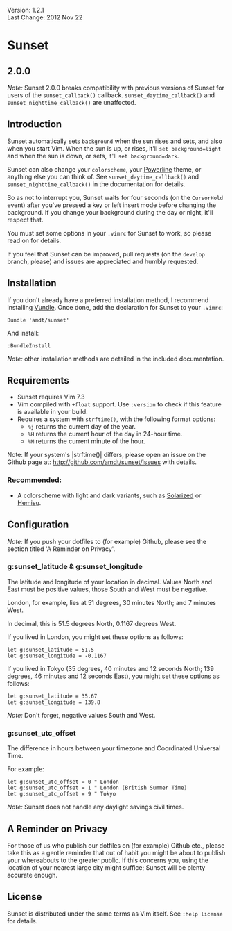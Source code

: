 Version: 1.2.1  
Last Change: 2012 Nov 22

# Sunset

## 2.0.0

*Note:* Sunset 2.0.0 breaks compatibility with previous versions of Sunset for
users of the `sunset_callback()` callback. `sunset_daytime_callback()` and
`sunset_nighttime_callback()` are unaffected.

## Introduction

Sunset automatically sets `background` when the sun rises and sets, and also
when you start Vim. When the sun is up, or rises, it'll `set background=light`
and when the sun is down, or sets, it'll `set background=dark`.

Sunset can also change your `colorscheme`, your
[Powerline](https://github.com/Lokaltog/vim-powerline) theme, or anything else
you can think of. See `sunset_daytime_callback()` and
`sunset_nighttime_callback()` in the documentation for details.

So as not to interrupt you, Sunset waits for four seconds (on the `CursorHold`
event) after you've pressed a key or left insert mode before changing the
background. If you change your background during the day or night, it'll
respect that.

You must set some options in your `.vimrc` for Sunset to work, so please read
on for details.

If you feel that Sunset can be improved, pull requests (on the `develop`
branch, please) and issues are appreciated and humbly requested.

## Installation

If you don't already have a preferred installation method, I recommend
installing [Vundle](http://github.com/gmarik/vundle). Once done, add the
declaration for Sunset to your `.vimrc`:

```vim
Bundle 'amdt/sunset'
```

And install:

```vim
:BundleInstall
```

*Note:* other installation methods are detailed in the included documentation.

## Requirements

* Sunset requires Vim 7.3
* Vim compiled with `+float` support. Use `:version` to check if this feature
  is available in your build.
* Requires a system with `strftime()`, with the following format options:
    - `%j` returns the current day of the year.
    - `%H` returns the current hour of the day in 24-hour time.
    - `%M` returns the current minute of the hour.

Note: If your system's |strftime()| differs, please open an issue on the
Github page at: http://github.com/amdt/sunset/issues with details.

### Recommended:

* A colorscheme with light and dark variants, such as
  [Solarized](http://github.com/altercation/vim-colors-solarized) or
  [Hemisu](http://github.com/noahfrederick/Hemisu).

## Configuration

*Note:* If you push your dotfiles to (for example) Github, please see the
section titled 'A Reminder on Privacy'.

### g:sunset\_latitude & g:sunset\_longitude

The latitude and longitude of your location in decimal. Values North and East
must be positive values, those South and West must be negative.

London, for example, lies at 51 degrees, 30 minutes North; and 7 minutes West.

In decimal, this is 51.5 degrees North, 0.1167 degrees West.

If you lived in London, you might set these options as follows:

```vim
let g:sunset_latitude = 51.5
let g:sunset_longitude = -0.1167
```

If you lived in Tokyo (35 degrees, 40 minutes and 12 seconds North; 139
degrees, 46 minutes and 12 seconds East), you might set these options
as follows:

```vim
let g:sunset_latitude = 35.67
let g:sunset_longitude = 139.8
```

*Note:* Don't forget, negative values South and West.

### g:sunset\_utc\_offset

The difference in hours between your timezone and Coordinated Universal Time.

For example:

```vim
let g:sunset_utc_offset = 0 " London
let g:sunset_utc_offset = 1 " London (British Summer Time)
let g:sunset_utc_offset = 9 " Tokyo
```

*Note:* Sunset does not handle any daylight savings civil times.

## A Reminder on Privacy

For those of us who publish our dotfiles on (for example) Github etc., please
take this as a gentle reminder that out of habit you might be about to publish
your whereabouts to the greater public. If this concerns you, using the
location of your nearest large city might suffice; Sunset will be plenty
accurate enough.

## License

Sunset is distributed under the same terms as Vim itself. See `:help license`
for details.

